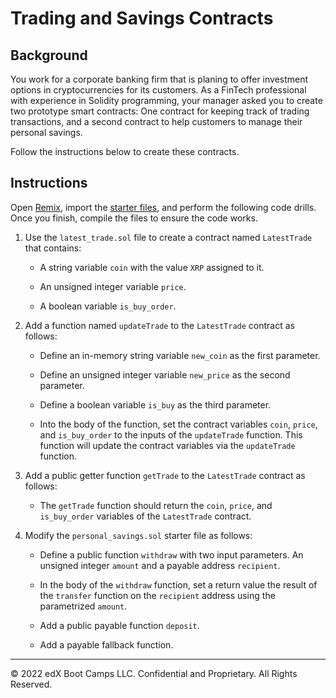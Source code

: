 # Trading and Savings Contracts

## Background

You work for a corporate banking firm that is planing to offer investment options in cryptocurrencies for its customers. As a FinTech professional with experience in Solidity programming, your manager asked you to create two prototype smart contracts: One contract for keeping track of trading transactions, and a second contract to help customers to manage their personal savings.

Follow the instructions below to create these contracts.

## Instructions

Open [Remix](http://remix.ethereum.org/), import the [starter files](Unsolved/), and perform the following code drills. Once you finish, compile the files to ensure the code works.

1. Use the `latest_trade.sol` file to create a contract named `LatestTrade` that contains:

    * A string variable `coin` with the value `XRP` assigned to it.

    * An unsigned integer variable `price`.

    * A boolean variable `is_buy_order`.

2. Add a function named `updateTrade` to the `LatestTrade` contract as follows:

    * Define an in-memory string variable `new_coin` as the first parameter.

    * Define an unsigned integer variable `new_price` as the second parameter.

    * Define a boolean variable `is_buy` as the third parameter.

    * Into the body of the function, set the contract variables `coin`, `price`, and `is_buy_order` to the inputs of the `updateTrade` function. This function will update the contract variables via the `updateTrade` function.

3. Add a public getter function `getTrade` to the `LatestTrade` contract as follows:

    * The `getTrade` function should return the `coin`, `price`, and `is_buy_order` variables of the `LatestTrade` contract.

4. Modify the `personal_savings.sol` starter file as follows:

    * Define a public function `withdraw` with two input parameters. An unsigned integer `amount` and a payable address `recipient`.

    * In the body of the `withdraw` function, set a return value the result of the `transfer` function on the `recipient` address using the parametrized `amount`.

    * Add a public payable function `deposit`.

    * Add a payable fallback function.

---

© 2022 edX Boot Camps LLC. Confidential and Proprietary. All Rights Reserved.
